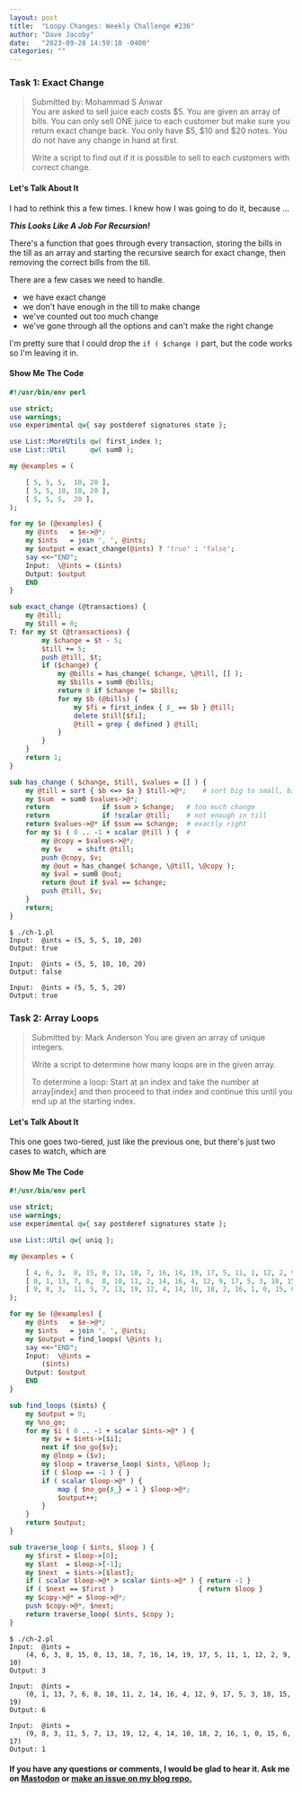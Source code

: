 ```yaml
---
layout: post
title:  "Loopy Changes: Weekly Challenge #236"
author: "Dave Jacoby"
date:   "2023-09-28 14:59:10 -0400"
categories: ""
---
```


### Task 1: Exact Change

> Submitted by: Mohammad S Anwar  
> You are asked to sell juice each costs $5. You are given an array of bills. You can only sell ONE juice to each customer but make sure you return exact change back. You only have $5, $10 and $20 notes. You do not have any change in hand at first.  
>
> Write a script to find out if it is possible to sell to each customers with correct change.  

#### Let's Talk About It

I had to rethink this a few times. I knew how I was going to do it, because ...

**_This Looks Like A Job For Recursion!_**

There's a function that goes through every transaction, storing the bills in the till as an array and starting the recursive search for exact change, then removing the correct bills from the till.

There are a few cases we need to handle. 

* we have exact change
* we don't have enough in the till to make change
* we've counted out too much change
* we've gone through all the options and can't make the right change

I'm pretty sure that I could drop the `if ( $change )` part, but the code works so I'm leaving it in.

#### Show Me The Code

```perl
#!/usr/bin/env perl

use strict;
use warnings;
use experimental qw{ say postderef signatures state };

use List::MoreUtils qw( first_index );
use List::Util      qw( sum0 );

my @examples = (

    [ 5, 5, 5,  10, 20 ],
    [ 5, 5, 10, 10, 20 ],
    [ 5, 5, 5,  20 ],
);

for my $e (@examples) {
    my @ints   = $e->@*;
    my $ints   = join ', ', @ints;
    my $output = exact_change(@ints) ? 'true' : 'false';
    say <<~"END";
    Input:  \@ints = ($ints)
    Output: $output
    END
}

sub exact_change (@transactions) {
    my @till;
    my $till = 0;
T: for my $t (@transactions) {
        my $change = $t - 5;
        $till += 5;
        push @till, $t;
        if ($change) {
            my @bills = has_change( $change, \@till, [] );
            my $bills = sum0 @bills;
            return 0 if $change != $bills;
            for my $b (@bills) {
                my $fi = first_index { $_ == $b } @till;
                delete $till[$fi];
                @till = grep { defined } @till;
            }
        }
    }
    return 1;
}

sub has_change ( $change, $till, $values = [] ) {
    my @till = sort { $b <=> $a } $till->@*;    # sort big to small, big bills first
    my $sum  = sum0 $values->@*;
    return             if $sum > $change;   # too much change
    return             if !scalar @till;    # not enough in till
    return $values->@* if $sum == $change;  # exactly right
    for my $i ( 0 .. -1 + scalar @till ) {  # 
        my @copy = $values->@*;
        my $v    = shift @till;
        push @copy, $v;
        my @out = has_change( $change, \@till, \@copy );
        my $val = sum0 @out;
        return @out if $val == $change;
        push @till, $v;
    }
    return;
}
```

```text
$ ./ch-1.pl 
Input:  @ints = (5, 5, 5, 10, 20)
Output: true

Input:  @ints = (5, 5, 10, 10, 20)
Output: false

Input:  @ints = (5, 5, 5, 20)
Output: true
```

### Task 2: Array Loops

> Submitted by: Mark Anderson
> You are given an array of unique integers.
>
> Write a script to determine how many loops are in the given array.
>
> To determine a loop: Start at an index and take the number at array[index] and then proceed to that index and continue this until you end up at the starting index.

#### Let's Talk About It

This one goes two-tiered, just like the previous one, but there's just two cases to watch, which are

#### Show Me The Code

```perl
#!/usr/bin/env perl

use strict;
use warnings;
use experimental qw{ say postderef signatures state };

use List::Util qw{ uniq };

my @examples = (

    [ 4, 6, 3,  8, 15, 0, 13, 18, 7, 16, 14, 19, 17, 5, 11, 1, 12, 2, 9, 10 ],
    [ 0, 1, 13, 7, 6,  8, 10, 11, 2, 14, 16, 4, 12, 9, 17, 5, 3, 18, 15, 19 ],
    [ 9, 8, 3,  11, 5, 7, 13, 19, 12, 4, 14, 10, 18, 2, 16, 1, 0, 15, 6, 17 ],
);

for my $e (@examples) {
    my @ints   = $e->@*;
    my $ints   = join ', ', @ints;
    my $output = find_loops( \@ints );
    say <<~"END";
    Input:  \@ints = 
        ($ints)
    Output: $output
    END
}

sub find_loops ($ints) {
    my $output = 0;
    my %no_go;
    for my $i ( 0 .. -1 + scalar $ints->@* ) {
        my $v = $ints->[$i];
        next if $no_go{$v};
        my @loop = ($v);
        my $loop = traverse_loop( $ints, \@loop );
        if ( $loop == -1 ) { }
        if ( scalar $loop->@* ) {
            map { $no_go{$_} = 1 } $loop->@*;
            $output++;
        }
    }
    return $output;
}

sub traverse_loop ( $ints, $loop ) {
    my $first = $loop->[0];
    my $last  = $loop->[-1];
    my $next  = $ints->[$last];
    if ( scalar $loop->@* > scalar $ints->@* ) { return -1 }
    if ( $next == $first )                     { return $loop }
    my $copy->@* = $loop->@*;
    push $copy->@*, $next;
    return traverse_loop( $ints, $copy );
}
```

```text
$ ./ch-2.pl 
Input:  @ints = 
    (4, 6, 3, 8, 15, 0, 13, 18, 7, 16, 14, 19, 17, 5, 11, 1, 12, 2, 9, 10)
Output: 3

Input:  @ints = 
    (0, 1, 13, 7, 6, 8, 10, 11, 2, 14, 16, 4, 12, 9, 17, 5, 3, 18, 15, 19)
Output: 6

Input:  @ints = 
    (9, 8, 3, 11, 5, 7, 13, 19, 12, 4, 14, 10, 18, 2, 16, 1, 0, 15, 6, 17)
Output: 1
```

#### If you have any questions or comments, I would be glad to hear it. Ask me on [Mastodon](https://mastodon.xyz/@jacobydave) or [make an issue on my blog repo.](https://github.com/jacoby/jacoby.github.io)
